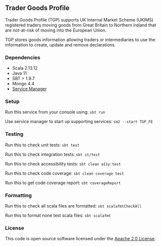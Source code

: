 
## Trader Goods Profile

Trader Goods Profile (TGP) supports UK Internal Market Scheme (UKIMS) registered traders moving goods from Great Britain to Northern Ireland that are not-at-risk of moving into the European Union.

TGP stores goods information allowing traders or intermediaries to use the information to create, update and remove declarations.

### Dependencies

- Scala 2.13.12
- Java 11
- SBT > 1.9.7
- Mongo 4.4
- [Service Manager](https://github.com/hmrc/sm2)

### Setup

Run this service from your console using: `sbt run`

Use service manager to start up supporting services: `sm2 --start TGP_FE` 

### Testing

Run this to check unit tests: `sbt test`

Run this to check integration tests: `sbt it/test`

Run this to check accessibility tests: `sbt clean a11y:test`

Run this to check code coverage: `sbt clean coverage test`

Run this to get code coverage report: `sbt coverageReport`

### Formatting

Run this to check all scala files are formatted: `sbt scalafmtCheckAll`

Run this to format none test scala files: `sbt scalafmt`

### License

This code is open source software licensed under the [Apache 2.0 License]("http://www.apache.org/licenses/LICENSE-2.0.html").
